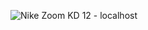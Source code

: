 ![Nike Zoom KD 12 - localhost](https://user-images.githubusercontent.com/48631681/79760551-9f09b280-82f6-11ea-819d-2c668c13614b.png)

